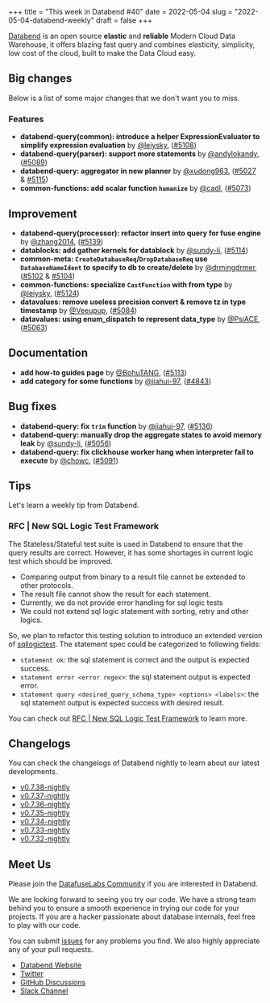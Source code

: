 +++
title = "This week in Databend #40"
date = 2022-05-04
slug = "2022-05-04-databend-weekly"
draft = false
+++

[Databend](https://github.com/datafuselabs/databend) is an open source **elastic** and **reliable** Modern Cloud Data Warehouse, it offers blazing fast query and combines elasticity, simplicity, low cost of the cloud, built to make the Data Cloud easy.

## Big changes

Below is a list of some major changes that we don't want you to miss.

### Features

- **databend-query(common): introduce a helper ExpressionEvaluator to simplify expression evaluation** by [@leiysky](https://github.com/leiysky), ([#5108](https://github.com/datafuselabs/databend/pull/5108))
- **databend-query(parser):  support more statements** by [@andylokandy](https://github.com/andylokandy), ([#5089](https://github.com/datafuselabs/databend/pull/5089))
- **databend-query: aggregator in new planner** by [@xudong963](https://github.com/xudong963), ([#5027](https://github.com/datafuselabs/databend/pull/5027) & [#5115](https://github.com/datafuselabs/databend/pull/5115))
- **common-functions: add scalar function `humanize`** by [@cadl](https://github.com/cadl), ([#5073](https://github.com/datafuselabs/databend/pull/5073))

## Improvement

- **databend-query(processor): refactor insert into query for fuse engine** by [@zhang2014](https://github.com/zhang2014), ([#5139](https://github.com/datafuselabs/databend/pull/5139))
- **datablocks: add gather kernels for datablock** by [@sundy-li](https://github.com/sundy-li), ([#5114](https://github.com/datafuselabs/databend/pull/5114))
- **common-meta: `CreateDatabaseReq`/`DropDatabaseReq` use `DatabaseNameIdent` to specify to db to create/delete** by [@drmingdrmer](https://github.com/drmingdrmer ), ([#5102](https://github.com/datafuselabs/databend/pull/5102) & [#5104](https://github.com/datafuselabs/databend/pull/5104))
- **common-functions: specialize `CastFunction` with from type** by [@leiysky](https://github.com/leiysky), ([#5124](https://github.com/datafuselabs/databend/pull/5124))
- **datavalues: remove useless precision convert & remove tz in type timestamp** by [@Veeupup](https://github.com/Veeupup), ([#5084](https://github.com/datafuselabs/databend/pull/5084))
- **datavalues: using enum_dispatch to represent data_type** by [@PsiACE](https://github.com/PsiACE), ([#5063](https://github.com/datafuselabs/databend/pull/5063))

## Documentation

- **add how-to guides page** by [@BohuTANG](https://github.com/BohuTANG), ([#5113](https://github.com/datafuselabs/databend/pull/5113))
- **add category for some functions** by [@jiahui-97](https://github.com/jiahui-97), ([#4843](https://github.com/datafuselabs/databend/pull/4843))

## Bug fixes

- **databend-query:  fix `trim` function** by [@jiahui-97](https://github.com/jiahui-97), ([#5136](https://github.com/datafuselabs/databend/pull/5136))
- **databend-query: manually drop the aggregate states to avoid memory leak** by [@sundy-li](https://github.com/sundy-li), ([#5056](https://github.com/datafuselabs/databend/pull/5056))
- **databend-query: fix clickhouse worker hang when interpreter fail to execute** by [@chowc](https://github.com/chowc), ([#5091](https://github.com/datafuselabs/databend/pull/5091))

## Tips

Let's learn a weekly tip from Databend.

### RFC | New SQL Logic Test Framework

The Stateless/Stateful test suite is used in Databend to ensure that the query results are correct. However, it has some shortages in current logic test which should be improved.

- Comparing output from binary to a result file cannot be extended to other protocols.
- The result file cannot show the result for each statement.
- Currently, we do not provide error handling for sql logic tests
- We could not extend sql logic statement with sorting, retry and other logics.

So, we plan to refactor this testing solution to introduce an extended version of [sqllogictest](https://www.sqlite.org/sqllogictest/doc/trunk/about.wiki). The statement spec could be categorized to following fields:

- `statement ok`: the sql statement is correct and the output is expected success.
- `statement error <error regex>`: the sql statement output is expected error.
- `statement query <desired_query_schema_type> <options> <labels>`: the sql statement output is expected success with desired result.

You can check out [RFC | New SQL Logic Test Framework](https://databend.rs/doc/contributing/rfcs/new_sql_logic_test_framework) to learn more.

## Changelogs

You can check the changelogs of Databend nightly to learn about our latest developments.

- [v0.7.38-nightly](https://github.com/datafuselabs/databend/releases/tag/v0.7.38-nightly)
- [v0.7.37-nightly](https://github.com/datafuselabs/databend/releases/tag/v0.7.37-nightly)
- [v0.7.36-nightly](https://github.com/datafuselabs/databend/releases/tag/v0.7.36-nightly)
- [v0.7.35-nightly](https://github.com/datafuselabs/databend/releases/tag/v0.7.35-nightly)
- [v0.7.34-nightly](https://github.com/datafuselabs/databend/releases/tag/v0.7.34-nightly)
- [v0.7.33-nightly](https://github.com/datafuselabs/databend/releases/tag/v0.7.33-nightly)
- [v0.7.32-nightly](https://github.com/datafuselabs/databend/releases/tag/v0.7.25-nightly)

## Meet Us

Please join the [DatafuseLabs Community](https://github.com/datafuselabs/) if you are interested in Databend.

We are looking forward to seeing you try our code. We have a strong team behind you to ensure a smooth experience in trying our code for your projects.
If you are a hacker passionate about database internals, feel free to play with our code.

You can submit [issues](https://github.com/datafuselabs/databend/issues) for any problems you find. We also highly appreciate any of your pull requests.

- [Databend Website](https://databend.rs)
- [Twitter](https://twitter.com/Datafuse_Labs)
- [GitHub Discussions](https://github.com/datafuselabs/databend/discussions)
- [Slack Channel](https://link.databend.rs/join-slack)
